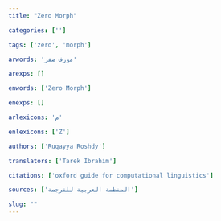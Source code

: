 ```yaml
---
title: "Zero Morph"

categories: ['']

tags: ['zero', 'morph']

arwords: 'مورف صفر'

arexps: []

enwords: ['Zero Morph']

enexps: []

arlexicons: 'م'

enlexicons: ['Z']

authors: ['Ruqayya Roshdy']

translators: ['Tarek Ibrahim']

citations: ['oxford guide for computational linguistics']

sources: ['المنظمة العربية للترجمة']

slug: ""
---
```

